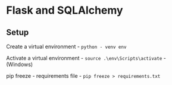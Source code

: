 # Flask and SQLAlchemy

## Setup


Create a virtual environment  - ```python - venv env```

Activate a virtual environment - ```source .\env\Scripts\activate``` - (Windows)

pip freeze - requirements file - ```pip freeze > requirements.txt```

## 